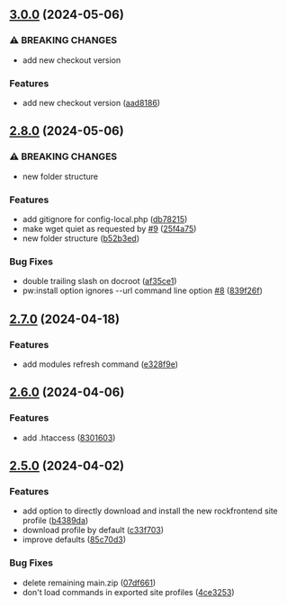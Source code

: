 ## [3.0.0](https://github.com/baumrock/RockShell/compare/v2.8.0...v3.0.0) (2024-05-06)


### ⚠ BREAKING CHANGES

* add new checkout version

### Features

* add new checkout version ([aad8186](https://github.com/baumrock/RockShell/commit/aad818618743516342ca495fb15afd1d09816c8b))

## [2.8.0](https://github.com/baumrock/RockShell/compare/v2.7.0...v2.8.0) (2024-05-06)


### ⚠ BREAKING CHANGES

* new folder structure

### Features

* add gitignore for config-local.php ([db78215](https://github.com/baumrock/RockShell/commit/db78215b659242226df378883af48ae155f5e1c2))
* make wget quiet as requested by [#9](https://github.com/baumrock/RockShell/issues/9) ([25f4a75](https://github.com/baumrock/RockShell/commit/25f4a756de0d330d09a1ea5228184bc707299e53))
* new folder structure ([b52b3ed](https://github.com/baumrock/RockShell/commit/b52b3edf7c204df2ab037ba20e09fb01f5ab55ea))


### Bug Fixes

* double trailing slash on docroot ([af35ce1](https://github.com/baumrock/RockShell/commit/af35ce142fe48368a3e54616af847e0b098fcf43))
* pw:install option ignores --url command line option [#8](https://github.com/baumrock/RockShell/issues/8) ([839f26f](https://github.com/baumrock/RockShell/commit/839f26f634ee22f41ebafb23cc11bba9f87e26a9))

## [2.7.0](https://github.com/baumrock/RockShell/compare/v2.6.0...v2.7.0) (2024-04-18)


### Features

* add modules refresh command ([e328f9e](https://github.com/baumrock/RockShell/commit/e328f9e746e8bb4db558972bfca84fc326e183cd))

## [2.6.0](https://github.com/baumrock/RockShell/compare/v2.5.0...v2.6.0) (2024-04-06)


### Features

* add .htaccess ([8301603](https://github.com/baumrock/RockShell/commit/830160353d001af42a4738ab06c8aee96889288f))

## [2.5.0](https://github.com/baumrock/RockShell/compare/v2.4.0...v2.5.0) (2024-04-02)


### Features

* add option to directly download and install the new rockfrontend site profile ([b4389da](https://github.com/baumrock/RockShell/commit/b4389da832b07a4e226007390390d727a8922287))
* download profile by default ([c33f703](https://github.com/baumrock/RockShell/commit/c33f703915f98200be6306bb95f6e5505c129796))
* improve defaults ([85c70d3](https://github.com/baumrock/RockShell/commit/85c70d3ab0931f57d37f8fc138ebd235999b6eed))


### Bug Fixes

* delete remaining main.zip ([07df661](https://github.com/baumrock/RockShell/commit/07df661765efdf41ee753cb076bf170c38b96ac1))
* don't load commands in exported site profiles ([4ce3253](https://github.com/baumrock/RockShell/commit/4ce325316af42b0e1e59e03c81820e0777f7a13b))

